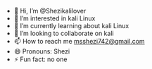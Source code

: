 - 👋 Hi, I’m @Shezikalilover
- 👀 I’m interested in kali Linux
- 🌱 I’m currently learning about kali Linux
- 💞️ I’m looking to collaborate on kali
- 📫 How to reach me msshezi742@gmail.com
- 😄 Pronouns: Shezi
- ⚡ Fun fact: no one

<!---
Shezikalilover/Shezikalilover is a ✨ special ✨ repository because its `README.md` (this file) appears on your GitHub profile.
You can click the Preview link to take a look at your changes.
--->
